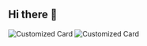 ## Hi there 👋

![Customized Card](https://github-readme-stats.vercel.app/api/pin?username=bb-dojo\&repo=weiqi\&title_color=fff\&icon_color=f9f9f9\&text_color=9f9f9f\&bg_color=151515\&show_owner=true)
![Customized Card](https://github-readme-stats.vercel.app/api/pin?username=bb-dojo\&repo=WeiChi\&title_color=fff\&icon_color=f9f9f9\&text_color=9f9f9f\&bg_color=151515\&show_owner=true)
<!--
**BB-Studio/BB-Studio** is a ✨ _special_ ✨ repository because its `README.md` (this file) appears on your GitHub profile.

Here are some ideas to get you started:

- 🔭 I’m currently working on ...
- 🌱 I’m currently learning ...
- 👯 I’m looking to collaborate on ...
- 🤔 I’m looking for help with ...
- 💬 Ask me about ...
- 📫 How to reach me: ...
- 😄 Pronouns: ...
- ⚡ Fun fact: ...
-->
